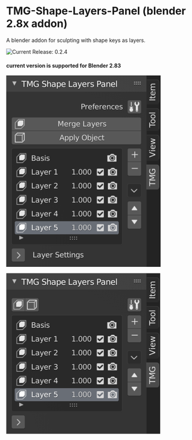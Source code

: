 # TMG-Shape-Layers-Panel (blender 2.8x addon) 
A blender addon for sculpting with shape keys as layers.

![Current Release: 0.2.4](https://github.com/Mainman002/TMG-Shape-Layers-Panel/releases/tag/0.2.4)

#### current version is supported for Blender 2.83

![TMG_Shape_Layers_Panel pic1](Previews/01.png)

![TMG_Shape_Layers_Panel pic2](Previews/02.png)

